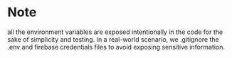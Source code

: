 # Note

all the environment variables are exposed intentionally in the code for the sake of simplicity and testing. In a real-world scenario, we .gitignore the .env and firebase credentials files to avoid exposing sensitive information.